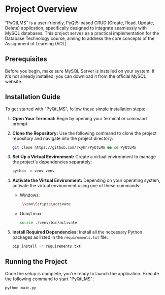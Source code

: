 # Project Overview

"PyQtLMS" is a user-friendly, PyQt5-based CRUD (Create, Read, Update, Delete) application, specifically designed to integrate seamlessly with MySQL databases. This project serves as a practical implementation for the Database Technology course, aiming to address the core concepts of the Assignment of Learning (AOL).

## Prerequisites

Before you begin, make sure MySQL Server is installed on your system. If it's not already installed, you can download it from the official MySQL website.

## Installation Guide

To get started with "PyQtLMS", follow these simple installation steps:

1. **Open Your Terminal:**
   Begin by opening your terminal or command prompt.

2. **Clone the Repository:**
   Use the following command to clone the project repository and navigate into the project directory:

   ```sh
   git clone https://github.com/rxyhn/PyQtLMS && cd PyQtLMS
   ```

3. **Set Up a Virtual Environment:**
   Create a virtual environment to manage the project's dependencies separately:

   ```sh
   python -m venv venv
   ```

4. **Activate the Virtual Environment:**
   Depending on your operating system, activate the virtual environment using one of these commands:

   - Windows:

     ```sh
     .\venv\Scripts\activate
     ```

   - Unix/Linux:
     ```sh
     source ./venv/bin/activate
     ```

5. **Install Required Dependencies:**
   Install all the necessary Python packages as listed in the `requirements.txt` file:
   ```sh
   pip install -r requirements.txt
   ```

## Running the Project

Once the setup is complete, you're ready to launch the application. Execute the following command to start "PyQtLMS":

```sh
python main.py
```
